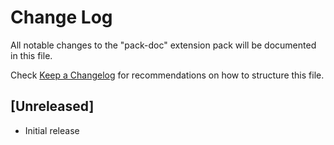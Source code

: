 # Change Log

All notable changes to the "pack-doc" extension pack will be documented in this file.

Check [Keep a Changelog](http://keepachangelog.com/) for recommendations on how to structure this file.

## [Unreleased]

- Initial release
